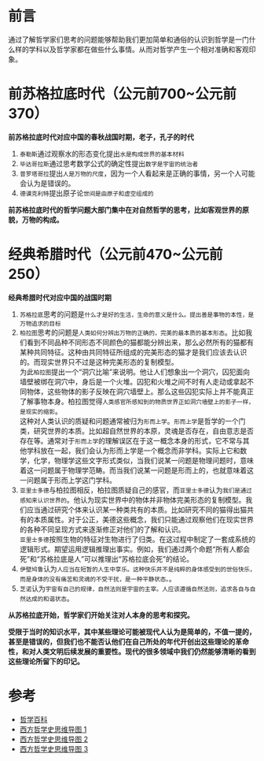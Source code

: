 # 前言
通过了解哲学家们思考的问题能够帮助我们更加简单和通俗的认识到哲学是一门什么样的学科以及哲学家都在做些什么事情。从而对哲学产生一个相对准确和客观印象。

# 前苏格拉底时代（公元前700~公元前370）
**前苏格拉底时代对应中国的春秋战国时期，老子，孔子的时代**

1. `泰勒斯`通过观察水的形态变化提出`水是构成世界的基本材料`
2. `毕达哥拉斯`通过思考数学公式的确定性提出`数字是宇宙的统治者`
3. `普罗塔哥拉`提出`人是万物的尺度`，因为一个人看起来是正确的事情，另一个人可能会认为是错误的。
4. `德谟克利特`提出原子论`世间是由原子和虚空组成的`

**前苏格拉底时代的哲学问题大部门集中在对自然哲学的思考，比如客观世界的原貌，万物的构成。**

# 经典希腊时代（公元前470~公元前250）
**经典希腊时代对应中国的战国时期**

1. `苏格拉底`思考的问题是`什么才是好的生活，生命的意义是什么。提出善是事物的本性，是万物追求的目标`
2. `柏拉图`思考的问题是`人类如何分辨出万物的正确的，完美的最本质的基本形态`。比如我们看到不同品种不同形态不同颜色的猫都能分辨出来，那么必然所有的猫都有某种共同特征。这种由共同特征所组成的完美形态的猫才是我们应该去认识的。而现实世界只不过是这种完美形态的复制模型。    
为此`柏拉图`提出一个“洞穴比喻”来说明。他让人们想象出一个洞穴，囚犯面向墙壁被绑在洞穴中，身后是一个火堆。囚犯和火堆之间不时有人走动或拿起不同物体，这些物体的影子反映在洞穴墙壁上。那么这些囚犯实际上并不能真正了解事物本身。柏拉图觉得`人类感官所感知到的物质世界正如洞穴墙壁上的影子一样，是现实的缩影`。    
这种对人类认识的质疑和问题通常被归为`形而上学`。`形而上学`是哲学的一个门类，研究世界的本质。比如超自然世界的本原，灵魂是否存在，自由意志是否存在等。通常对于`形而上学`的理解误区在于这一概念本身的形式，它不常与其他学科放在一起，我们会认为形而上学是一个概念而非学科。实际上它和数学，化学，物理学这些文字形式类似，当我们说某一问题是物理问题时，意味着这一问题属于物理学范畴。而当我们说某一问题是形而上的，也就意味着这一问题属于形而上学这门学科。
3. `亚里士多德`与柏拉图相反，柏拉图质疑自己的感官，而`亚里士多德`认为`我们是通过感知来认识世界的`。他认为现实世界中的物体并非物体完美形态的复制模型。我们应当通过研究个体来认识某一种类共有的本质。比如研究不同的猫得出猫共有的本质属性。对于公正，美德这些概念，我们只能通过观察他们在现实世界的各种不同呈现方式来逐渐修正对他们的了解和认识。    
`亚里士多德`按照生物的特征对生物进行了归类。在这过程中制定了一套成系统的逻辑形式。期望运用逻辑推理出事实。例如，我们通过两个命题“所有人都会死”和“苏格拉底是人”可以推理出“苏格拉底会死”的结论。
4. `伊壁鸠鲁`认为`人应当在短暂的人生中享乐。这种快乐并不是纯粹的身体感受到的世俗快乐，而是身体的没有痛苦和灵魂的不受干扰，是一种平静状态。`。
5. `芝诺`认为`宇宙有自己的规律，自然法则是宇宙的主宰。人应该遵循自然法则，追求各自与自然达成的和谐状态`。

**从苏格拉底开始，哲学家们开始关注对人本身的思考和探究。**

**受限于当时的知识水平，其中某些理论可能被现代人认为是简单的，不值一提的，甚至是错误的，但我们也不能否认他们在自己所处的年代开创出这些理论的革命性，和对人类文明后续发展的重要性。现代的很多领域中我们仍然能够清晰的看到这些理论所留下的印记。**

# 参考
- [哲学百科](https://book.douban.com/subject/25810167/)
- [西方哲学史思维导图 1](https://yangjh.gitee.io/philosophymindmap/)
- [西方哲学史思维导图 2](https://mm.edrawsoft.cn/template/1478)
- [西方哲学史思维导图 3](https://wemp.app/posts/cc88c2c3-1491-4486-9b43-fb6be5778cbc)
